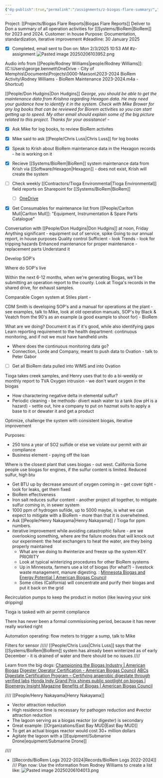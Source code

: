 ```yaml
---
{"dg-publish":true,"permalink":"/assignments/z-biogas-flare-summary/","noteIcon":"","created":"2025-01-10T16:20:33.305-06:00"}
---
```


Project: [[Projects/Biogas Flare Reports\|Biogas Flare Reports]]
Deliver to Don a summary of all operation activities for [[Systems/BioRem\|BioRem]] for 2023 and 2024.
Customer: in house
Purpose: Documentation, standardization, iterative improvement
#deadline: 30 January 2025
- [x] Completed, email sent to Don on: Mon 2/3/2025 10:53 AM
#z-assignment 
![Pasted image 20250206103952.png](/img/user/Pasted%20image%2020250206103952.png)


Audio info from [[People/Rodney Williams\|people/Rodney Williams]]: (C:\Users\george.bennett\OneDrive - City of Memphis\Documents\Projects\0000-Maxson\2023-2024 BioRem Activity\Rodney Williams - BioRem Maintenance 2023-2024.m4a - Shortcut)


[[People/Don Hudgins\|Don Hudgins]]
*George, you should be able to get the maintenance data from Krishna regarding Hexagon data. He may need your guidance how to identify it in the system. Check with Mike Brower for any log books that can be reviewed for Biorem activities so you can start getting up to speed. My other email should explain some of the big picture related to this project. Thanks for your assistance! -* 

- [x] Ask Mike for log books, to review BioRem activites
- [x] Mike said to ask [[People/Chris Luss\|Chris Luss]] for log books
- [x] Speak to Krish about BioRem maintenance data in the Hexagon records - he is working on it
- [x] Recieve [[Systems/BioRem\|BioRem]] system maintenance data from Krish via [[Software/Hexagon\|Hexagon]] - does not exist, Krish will create the system
- [ ] Check weekly [[Contractors/Tioga Environmental\|Tioga Environmental]] field reports on Sharepoint for [[Systems/BioRem\|BioRem]]
	- [ ] [OneDrive](https://memphistngov-my.sharepoint.com/shared?id=%2Fsites%2FPWe%2FEnvironmentalMaintenancePlant%2FShared%20Documents%2FTEM%20Biorem%20Reports&listurl=https%3A%2F%2Fmemphistngov%2Esharepoint%2Ecom%2Fsites%2FPWe%2FEnvironmentalMaintenancePlant%2FShared%20Documents)
- [x] Get Consumables for maintenance list from [[People/Carlton Mull\|Carlton Mull]]: "Equipment, Instrumentation & Spare Parts Catalogue"


Conversation with [[People/Don Hudgins\|Don Hudgins]] at noon, Friday
Anything significant - equipment out of service, spike 
Going to our annual report, in house purposes
Quality control
Sufficient - look 
Trends - look for tripping hazards
Enhanced maintenance for proper maintenance - replacement parts
Understand it

Develop SOP's

Where do SOP's live

Within the next 6-12 months, when we're generating Biogas, we'll be submitting an operation report to the county. 
Look at Tioga's records in the shared drive, for exhaust samples.

Comparable 
Cogen system at Stiles plant - 

CDM Smith is developing SOP's and a manual for operations at the plant - see examples, talk to Mike, look at old operation manuals, SOP's by Black & Veatch from the 90's as an example (a good example to shoot for) - BioRem

What are we doing? Document it as if it's good, while also identifying gaps
Learn reporting requirement to the health department: continuous monitoring, and if not we must have handheld units
- Where does the continuous monitoring data go?
- Connection, Lorde and Company, meant to push data to Ovation -  talk to Peter Gabor
- [ ] Get all BioRem data pulled into WIMS and into Ovation


Tioga takes creek samples, and Henry uses that to do a bi-weekly or monthly report to TVA
Oxygen intrusion - we don't want oxygen in the biogas 

- How charactering negative delta in elemental sulfur?
- Periodic cleaning - be methods- divert wash water to a tank (low pH is a hazard) - settle out, hire a company to put on hazmat suits to apply a base to it or dewater it and get a product 

Optimize, challenge the system with consistent biogas, iterative improvement


Purposes:
- 250 tons a year of SO2 sulfide or else we violate our permit with air compliance
- Business element - paying off the loan


Where is the closest plant that uses biogas - out west.
California
Some people use biogas for engines, if the sulfur content is limited.
Reduced sulfur, high btu
- Get BTU up by decrease amount of oxygen coming in - get cover tight - look for leaks, get them fixed
- BioRem effectiveness
- Iron salt reduces sulfur content - another project all together, to mitigate sulfur coming in, in sewer system
- 1000 ppm of hydrogen sufilde, up to 5000 maybe, is what we can expect to mitigate with a BioRem - more than that it is overwhelmed. 
- Ask [[People/Henry Nakayama\|Henry Nakayama]] / Tioga for ppm numbers. 
- iterative improvement while avoiding catastrophic failure - are we overlooking something, where are the failure modes that will knock out our experiment: the heat exchangers to heat the water, are they being properly maintained
	- What are we doing to #winterize and freeze up the system KEY PRIORITY
	- Look at typical winterizing procedures for other BioRem systems
	- Up in Minnesota, farmers use a lot of biogas (for what?) - livestock waste management, manure digesting. : [Minnesota Biogas and Energy Potential | American Biogas Council](https://americanbiogascouncil.org/resources/state-profiles/minnesota/#:~:text=Minnesota%20ranks%208th%20out%20of%2050%20states%20for,more%21%2046.9%20million%20MMBTU%2Fyr%20space%20heat%20%28869%2C000%20homes%29.)
	- Some cities (California) will concentrate and purify their biogas and put it back on the grid

Recirculation pumps to keep the product in motion (like leaving your sink dripping)

Tioga is tasked with air permit compliance


There has never been a formal commissioning period, because it has never really worked right

Automation operating: flow meters to trigger a sump, talk to Mike 

Filters for sensor
/////
[[People/Chris Luss\|Chris Luss]] says that the [[Systems/BioRem\|BioRem]] system has already been winterized as of early December - it is drained of water and there should be no issues
////

Learn from the big dogs:
[Championing the Biogas Industry | American Biogas](https://americanbiogascouncil.org/)
[Digester Operator Certification - American Biogas Council](https://americanbiogascouncil.org/digester-operator-certification/)
[ABCs Digestate Certification Program – Certifying anaerobic digestate through verified labs](https://digestate.org/)
[Honda Indy Grand Prix shines public spotlight on biogas | Bioenergy Insight Magazine](https://www.bioenergy-news.com/news/honda-indy-grand-prix-shines-public-spotlight-on-biogas/)
[Benefits of Biogas | American Biogas Council](https://americanbiogascouncil.org/resources/why-biogas/)


////
[[People/Henry Nakayama\|Henry Nakayama]]
- Vector attraction reduction
- High residence time is necessary for pathogen reduction and #vector attraction reduction
- The lagoon serving as a biogas reactor (or digester) is secondary
- Great example: [[Organizations/East Bay MUD\|East Bay MUD]]
- To get an actual biogas reactor would cost 30+ million dollars
- Agitate the lagoon with a [[Equipment/Submarine Drone\|equipment/Submarine Drone]]

////

- [[Records/BioRem Logs 2022-2024\|Records/BioRem Logs 2022-2024]]
///
Plan now: Use the information from Rodney Williams to create a list like:
![Pasted image 20250206104013.png](/img/user/Pasted%20image%2020250206104013.png)